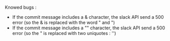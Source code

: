 Knowed bugs :

- If the commit message includes a & character, the slack API send a 500 error (so the & is replaced with the word " and ")
- If the commit message includes a "" character, the slack API send a 500 error (so the " is replaced with two uniquotes : '')